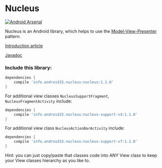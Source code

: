 Nucleus
=======

[![Android Arsenal](https://img.shields.io/badge/Android%20Arsenal-Nucleus-brightgreen.svg?style=flat)](https://android-arsenal.com/details/1/1379)

Nucleus is an Android library, which helps to use the [Model-View-Presenter](http://en.wikipedia.org/wiki/Model%E2%80%93view%E2%80%93presenter) pattern.

[Introduction article](http://konmik.github.io/introduction-to-model-view-presenter-on-android.html)

[Javadoc](http://konmik.github.io/nucleus/)

### Include this library:

``` groovy
dependencies {
    compile 'info.android15.nucleus:nucleus:1.1.0'
}
```

For additional view classes `NucleusSupportFragment`, `NucleusFragmentActivity` include:

``` groovy
dependencies {
    compile 'info.android15.nucleus:nucleus-support-v4:1.1.0'
}
```

For additional view class `NucleusActionBarActivity` include:

``` groovy
dependencies {
    compile 'info.android15.nucleus:nucleus-support-v7:1.1.0'
}
```

Hint: you can just copy/paste that classes code into ANY View class
to keep your View classes hierarchy as you like to.
